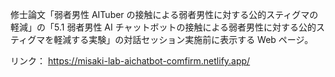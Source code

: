 修士論文「弱者男性 AITuber の接触による弱者男性に対する公的スティグマの軽減」の「5.1 弱者男性 AI チャットボットの接触による弱者男性に対する公的スティグマを軽減する実験」の対話セッション実施前に表示する Web ページ。

リンク：
https://misaki-lab-aichatbot-comfirm.netlify.app/
